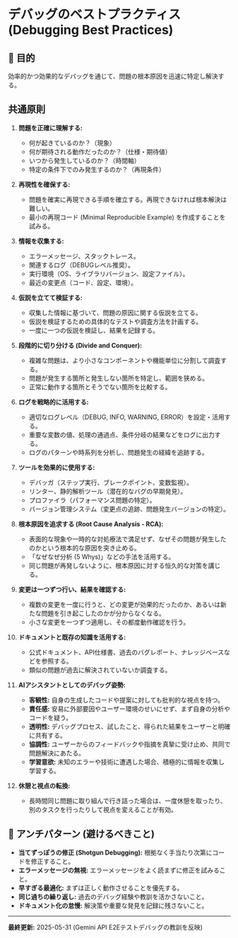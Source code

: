 # デバッグのベストプラクティス (Debugging Best Practices)

## 🎯 目的
効率的かつ効果的なデバッグを通じて、問題の根本原因を迅速に特定し解決する。

## 共通原則

1.  **問題を正確に理解する:**
    *   何が起きているのか？（現象）
    *   何が期待される動作だったのか？（仕様・期待値）
    *   いつから発生しているのか？（時間軸）
    *   特定の条件下でのみ発生するのか？（再現条件）

2.  **再現性を確保する:**
    *   問題を確実に再現できる手順を確立する。再現できなければ根本解決は難しい。
    *   最小の再現コード (Minimal Reproducible Example) を作成することを試みる。

3.  **情報を収集する:**
    *   エラーメッセージ、スタックトレース。
    *   関連するログ（DEBUGレベル推奨）。
    *   実行環境（OS、ライブラリバージョン、設定ファイル）。
    *   最近の変更点（コード、設定、環境）。

4.  **仮説を立てて検証する:**
    *   収集した情報に基づいて、問題の原因に関する仮説を立てる。
    *   仮説を検証するための具体的なテストや調査方法を計画する。
    *   一度に一つの仮説を検証し、結果を記録する。

5.  **段階的に切り分ける (Divide and Conquer):**
    *   複雑な問題は、より小さなコンポーネントや機能単位に分割して調査する。
    *   問題が発生する箇所と発生しない箇所を特定し、範囲を狭める。
    *   正常に動作する箇所とそうでない箇所を比較する。

6.  **ログを戦略的に活用する:**
    *   適切なログレベル（DEBUG, INFO, WARNING, ERROR）を設定・活用する。
    *   重要な変数の値、処理の通過点、条件分岐の結果などをログに出力する。
    *   ログのパターンや時系列を分析し、問題発生の経緯を追跡する。

7.  **ツールを効果的に使用する:**
    *   デバッガ（ステップ実行、ブレークポイント、変数監視）。
    *   リンター、静的解析ツール（潜在的なバグの早期発見）。
    *   プロファイラ（パフォーマンス問題の特定）。
    *   バージョン管理システム（変更点の追跡、問題発生バージョンの特定）。

8.  **根本原因を追求する (Root Cause Analysis - RCA):**
    *   表面的な現象や一時的な対処療法で満足せず、なぜその問題が発生したのかという根本的な原因を突き止める。
    *   「なぜなぜ分析 (5 Whys)」などの手法を活用する。
    *   同じ問題が再発しないように、根本原因に対する恒久的な対策を講じる。

9.  **変更は一つずつ行い、結果を確認する:**
    *   複数の変更を一度に行うと、どの変更が効果的だったのか、あるいは新たな問題を引き起こしたのかが分からなくなる。
    *   小さな変更を一つずつ適用し、その都度動作確認を行う。

10. **ドキュメントと既存の知識を活用する:**
    *   公式ドキュメント、API仕様書、過去のバグレポート、ナレッジベースなどを参照する。
    *   類似の問題が過去に解決されていないか調査する。

11. **AIアシスタントとしてのデバッグ姿勢:**
    *   **客観性:** 自身の生成したコードや提案に対しても批判的な視点を持つ。
    *   **責任感:** 安易に外部要因やユーザー環境のせいにせず、まず自身の分析やコードを疑う。
    *   **透明性:** デバッグプロセス、試したこと、得られた結果をユーザーと明確に共有する。
    *   **協調性:** ユーザーからのフィードバックや指摘を真摯に受け止め、共同で問題解決にあたる。
    *   **学習意欲:** 未知のエラーや技術に遭遇した場合、積極的に情報を収集し学習する。

12. **休憩と視点の転換:**
    *   長時間同じ問題に取り組んで行き詰った場合は、一度休憩を取ったり、別のタスクを行ったりして視点を変えることが有効。

## 🚫 アンチパターン (避けるべきこと)

-   **当てずっぽうの修正 (Shotgun Debugging):** 根拠なく手当たり次第にコードを修正すること。
-   **エラーメッセージの無視:** エラーメッセージをよく読まずに修正を試みること。
-   **早すぎる最適化:** まずは正しく動作させることを優先する。
-   **同じ過ちの繰り返し:** 過去のデバッグ経験や教訓を活かさないこと。
-   **ドキュメント化の怠慢:** 解決策や重要な発見を記録に残さないこと。

---
**最終更新:** 2025-05-31 (Gemini API E2Eテストデバッグの教訓を反映) 